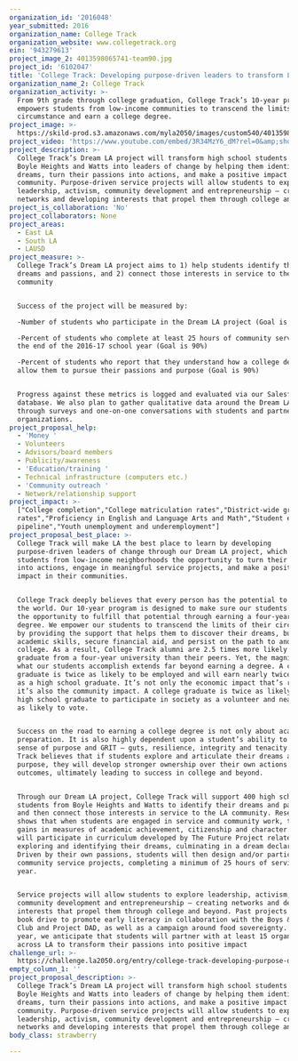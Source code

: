 ```yaml
---
organization_id: '2016048'
year_submitted: 2016
organization_name: College Track
organization_website: www.collegetrack.org
ein: '943279613'
project_image_2: 4013598065741-team90.jpg
project_id: '6102047'
title: 'College Track: Developing purpose-driven leaders to transform LA'
organization_name_2: College Track
organization_activity: >-
  From 9th grade through college graduation, College Track’s 10-year program
  empowers students from low-income communities to transcend the limits of their
  circumstance and earn a college degree.
project_image: >-
  https://skild-prod.s3.amazonaws.com/myla2050/images/custom540/4013598065741-team90.jpg
project_video: 'https://www.youtube.com/embed/3R34MzY6_dM?rel=0&amp;showinfo=0'
project_description: >-
  College Track’s Dream LA project will transform high school students from
  Boyle Heights and Watts into leaders of change by helping them identify their
  dreams, turn their passions into actions, and make a positive impact in the LA
  community. Purpose-driven service projects will allow students to explore
  leadership, activism, community development and entrepreneurship – creating
  networks and developing interests that propel them through college and beyond.
project_is_collaboration: 'No'
project_collaborators: None
project_areas:
  - East LA
  - South LA
  - LAUSD
project_measure: >-
  College Track’s Dream LA project aims to 1) help students identify their
  dreams and passions, and 2) connect those interests in service to the LA
  community


  Success of the project will be measured by:

  -Number of students who participate in the Dream LA project (Goal is 400)

  -Percent of students who complete at least 25 hours of community service by
  the end of the 2016-17 school year (Goal is 90%)

  -Percent of students who report that they understand how a college degree will
  allow them to pursue their passions and purpose (Goal is 90%)


  Progress against these metrics is logged and evaluated via our Salesforce
  database. We also plan to gather qualitative data around the Dream LA project
  through surveys and one-on-one conversations with students and partner
  organizations.
project_proposal_help:
  - 'Money '
  - Volunteers
  - Advisors/board members
  - Publicity/awareness
  - 'Education/training '
  - Technical infrastructure (computers etc.)
  - 'Community outreach '
  - Network/relationship support
project_impact: >-
  ["College completion","College matriculation rates","District-wide graduation
  rates","Proficiency in English and Language Arts and Math","Student education
  pipeline","Youth unemployment and underemployment"]
project_proposal_best_place: >-
  College Track will make LA the best place to learn by developing
  purpose-driven leaders of change through our Dream LA project, which provides
  students from low-income neighborhoods the opportunity to turn their passions
  into actions, engage in meaningful service projects, and make a positive
  impact in their communities.


  College Track deeply believes that every person has the potential to change
  the world. Our 10-year program is designed to make sure our students are given
  the opportunity to fulfill that potential through earning a four-year college
  degree. We empower our students to transcend the limits of their circumstance
  by providing the support that helps them to discover their dreams, build their
  academic skills, secure financial aid, and persist on the path to and through
  college. As a result, College Track alumni are 2.5 times more likely to
  graduate from a four-year university than their peers. Yet, the magnitude of
  what our students accomplish extends far beyond earning a degree. A college
  graduate is twice as likely to be employed and will earn nearly twice as much
  as a high school graduate. It’s not only the economic impact that’s real –
  it’s also the community impact. A college graduate is twice as likely as a
  high school graduate to participate in society as a volunteer and nearly twice
  as likely to vote.


  Success on the road to earning a college degree is not only about academic
  preparation. It is also highly dependent upon a student’s ability to develop a
  sense of purpose and GRIT – guts, resilience, integrity and tenacity. College
  Track believes that if students explore and articulate their dreams and
  purpose, they will develop stronger ownership over their own actions and
  outcomes, ultimately leading to success in college and beyond. 


  Through our Dream LA project, College Track will support 400 high school
  students from Boyle Heights and Watts to identify their dreams and passions,
  and then connect those interests in service to the LA community. Research
  shows that when students are engaged in service and community work, they make
  gains in measures of academic achievement, citizenship and character. Students
  will participate in curriculum developed by The Future Project related to
  exploring and identifying their dreams, culminating in a dream declaration.
  Driven by their own passions, students will then design and/or participate in
  community service projects, completing a minimum of 25 hours of service per
  year. 


  Service projects will allow students to explore leadership, activism,
  community development and entrepreneurship – creating networks and developing
  interests that propel them through college and beyond. Past projects include a
  book drive to promote early literacy in collaboration with the Boys & Girls
  Club and Project DAD, as well as a campaign around food sovereignty. This
  year, we anticipate that students will partner with at least 15 organizations
  across LA to transform their passions into positive impact
challenge_url: >-
  https://challenge.la2050.org/entry/college-track-developing-purpose-driven-leaders-to-transform-la
empty_column_1: ''
project_proposal_description: >-
  College Track’s Dream LA project will transform high school students from
  Boyle Heights and Watts into leaders of change by helping them identify their
  dreams, turn their passions into actions, and make a positive impact in the LA
  community. Purpose-driven service projects will allow students to explore
  leadership, activism, community development and entrepreneurship – creating
  networks and developing interests that propel them through college and beyond.
body_class: strawberry

---
```

